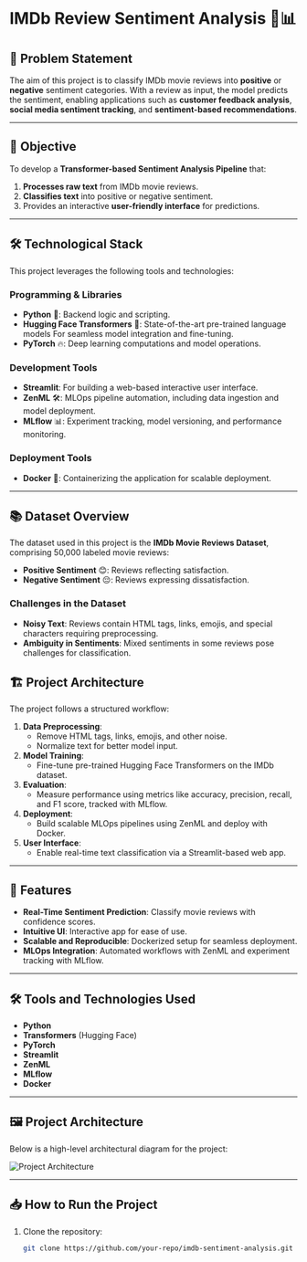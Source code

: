 # IMDb Review Sentiment Analysis 🎥📊

## 📄 Problem Statement
The aim of this project is to classify IMDb movie reviews into **positive** or **negative** sentiment categories. With a review as input, the model predicts the sentiment, enabling applications such as **customer feedback analysis**, **social media sentiment tracking**, and **sentiment-based recommendations**.

---

## 🎯 Objective
To develop a **Transformer-based Sentiment Analysis Pipeline** that:
1. **Processes raw text** from IMDb movie reviews.
2. **Classifies text** into positive or negative sentiment.
3. Provides an interactive **user-friendly interface** for predictions.

---

## 🛠️ Technological Stack
This project leverages the following tools and technologies:

### Programming & Libraries
- **Python** 🐍: Backend logic and scripting.
- **Hugging Face Transformers** 🤗: State-of-the-art pre-trained language models For seamless model integration and fine-tuning.
- **PyTorch** 🔥: Deep learning computations and model operations.

### Development Tools
- **Streamlit**: For building a web-based interactive user interface.
- **ZenML** 🛠️: MLOps pipeline automation, including data ingestion and model deployment.
- **MLflow** 📊: Experiment tracking, model versioning, and performance monitoring.

### Deployment Tools
- **Docker** 🐳: Containerizing the application for scalable deployment.

---

## 📚 Dataset Overview
The dataset used in this project is the **IMDb Movie Reviews Dataset**, comprising 50,000 labeled movie reviews:
- **Positive Sentiment** 😊: Reviews reflecting satisfaction.
- **Negative Sentiment** 😔: Reviews expressing dissatisfaction.

### Challenges in the Dataset
- **Noisy Text**: Reviews contain HTML tags, links, emojis, and special characters requiring preprocessing.
- **Ambiguity in Sentiments**: Mixed sentiments in some reviews pose challenges for classification.


## 🏗️ Project Architecture
The project follows a structured workflow:
1. **Data Preprocessing**:
   - Remove HTML tags, links, emojis, and other noise.
   - Normalize text for better model input.
2. **Model Training**:
   - Fine-tune pre-trained Hugging Face Transformers on the IMDb dataset.
3. **Evaluation**:
   - Measure performance using metrics like accuracy, precision, recall, and F1 score, tracked with MLflow.
4. **Deployment**:
   - Build scalable MLOps pipelines using ZenML and deploy with Docker.
5. **User Interface**:
   - Enable real-time text classification via a Streamlit-based web app.

---

## 🌟 Features
- **Real-Time Sentiment Prediction**: Classify movie reviews with confidence scores.
- **Intuitive UI**: Interactive app for ease of use.
- **Scalable and Reproducible**: Dockerized setup for seamless deployment.
- **MLOps Integration**: Automated workflows with ZenML and experiment tracking with MLflow.

---

## 🛠️ Tools and Technologies Used
- **Python**
- **Transformers** (Hugging Face)
- **PyTorch**
- **Streamlit**
- **ZenML**
- **MLflow**
- **Docker**

---

## 🖼️ Project Architecture
Below is a high-level architectural diagram for the project:

![Project Architecture](path/to/architecture_image.png)

---

## 📥 How to Run the Project
1. Clone the repository:
   ```bash
   git clone https://github.com/your-repo/imdb-sentiment-analysis.git
